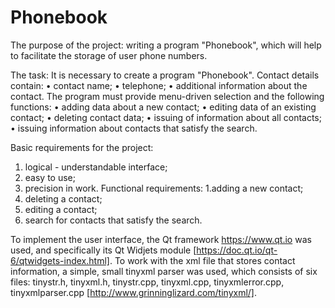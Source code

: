 # Phonebook

The purpose of the project: writing a program "Phonebook", which will help to facilitate the storage of user phone numbers.

The task:
It is necessary to create a program "Phonebook".
Contact details contain:
• contact name;
•	telephone;
• additional information about the contact.
The program must provide menu-driven selection and the following functions:
• adding data about a new contact;
• editing data of an existing contact;
• deleting contact data;
• issuing of information about all contacts;
• issuing information about contacts that satisfy the search.

Basic requirements for the project:
1. logical - understandable interface;
2. easy to use;
3. precision in work.
Functional requirements:
1.adding a new contact;
2. deleting a contact;
3. editing a contact;
4. search for contacts that satisfy the search.

To implement the user interface, the Qt framework https://www.qt.io was used, and specifically its Qt Widjets module [https://doc.qt.io/qt-6/qtwidgets-index.html].
To work with the xml file that stores contact information, a simple, small tinyxml parser was used, which consists of six files: tinystr.h, tinyxml.h, tinystr.cpp, tinyxml.cpp, tinyxmlerror.cpp, tinyxmlparser.cpp [http://www.grinninglizard.com/tinyxml/].
